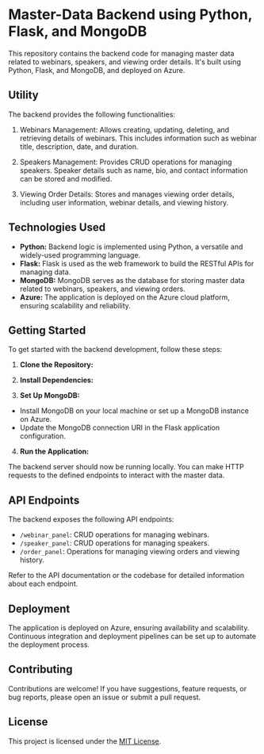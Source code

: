 # Master-Data Backend using Python, Flask, and MongoDB

This repository contains the backend code for managing master data related to webinars, speakers, and viewing order details. It's built using Python, Flask, and MongoDB, and deployed on Azure.

## Utility

The backend provides the following functionalities:

1. Webinars Management: Allows creating, updating, deleting, and retrieving details of webinars. This includes information such as webinar title, description, date, and duration.

2. Speakers Management: Provides CRUD operations for managing speakers. Speaker details such as name, bio, and contact information can be stored and modified.

3. Viewing Order Details: Stores and manages viewing order details, including user information, webinar details, and viewing history.

## Technologies Used

- **Python:** Backend logic is implemented using Python, a versatile and widely-used programming language.
- **Flask:** Flask is used as the web framework to build the RESTful APIs for managing data.
- **MongoDB:** MongoDB serves as the database for storing master data related to webinars, speakers, and viewing orders.
- **Azure:** The application is deployed on the Azure cloud platform, ensuring scalability and reliability.

## Getting Started

To get started with the backend development, follow these steps:

1. **Clone the Repository:**
   
2. **Install Dependencies:**
   
3. **Set Up MongoDB:**
- Install MongoDB on your local machine or set up a MongoDB instance on Azure.
- Update the MongoDB connection URI in the Flask application configuration.

4. **Run the Application:**

The backend server should now be running locally. You can make HTTP requests to the defined endpoints to interact with the master data.

## API Endpoints

The backend exposes the following API endpoints:

- `/webinar_panel`: CRUD operations for managing webinars.
- `/speaker_panel`: CRUD operations for managing speakers.
- `/order_panel`: Operations for managing viewing orders and viewing history.

Refer to the API documentation or the codebase for detailed information about each endpoint.

## Deployment

The application is deployed on Azure, ensuring availability and scalability. Continuous integration and deployment pipelines can be set up to automate the deployment process.

## Contributing

Contributions are welcome! If you have suggestions, feature requests, or bug reports, please open an issue or submit a pull request.

## License

This project is licensed under the [MIT License](LICENSE).


